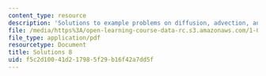 ```yaml
---
content_type: resource
description: 'Solutions to example problems on diffusion, advection, and dispersion '
file: /media/https%3A/open-learning-course-data-rc.s3.amazonaws.com/1-061-transport-processes-in-the-environment-fall-2008/f5c2d10041d217985f29b16f42a7dd5f_solutions8.pdf
file_type: application/pdf
resourcetype: Document
title: Solutions 8
uid: f5c2d100-41d2-1798-5f29-b16f42a7dd5f
---
```

